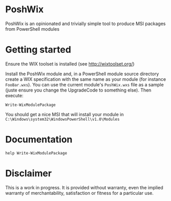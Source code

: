 # PoshWix
PoshWix is an opinionated and trivially simple tool to produce MSI packages from PowerShell modules

# Getting started

Ensure the WIX toolset is installed (see http://wixtoolset.org/)

Install the PoshWix module and, in a PowerShell module source directory create 
a WIX specification with the same name as your module (for instance `FooBar.wxs`). You can use
the current module's `PoshWix.wxs` file as a sample (juste ensure you change the 
UpgradeCode to something else). Then execute:

    Write-WixModulePackage

You should get a nice MSI that will install your module in `C:\Windows\system32\WindowsPowerShell\v1.0\Modules`

# Documentation

    help Write-WixModulePackage
  
# Disclaimer

This is a work in progress. It is provided without warranty, 
even the implied warranty of merchantability, satisfaction or 
fitness for a particular use.
